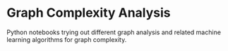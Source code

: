 # Graph Complexity Analysis

Python notebooks trying out different graph analysis and related machine learning algorithms for graph complexity.